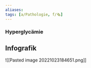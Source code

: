```yaml
---
aliases: 
tags: [a/Pathologie, f/🗞️]
---
```

### Hyperglycämie


## Infografik
![[Pasted image 20221023184651.png]]